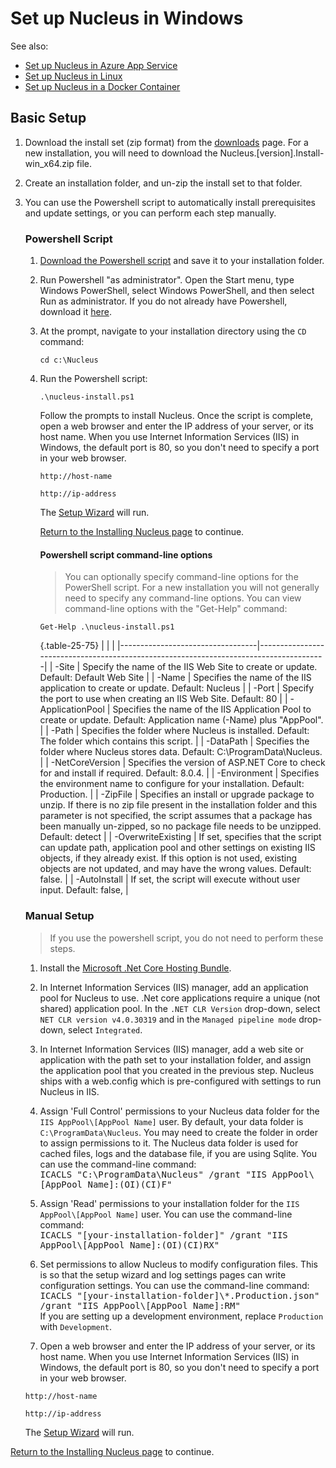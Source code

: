 # Set up Nucleus in Windows

See also: 
- [Set up Nucleus in Azure App Service](/manage/hosting/azure-app-service/) 
- [Set up Nucleus in Linux](/manage/hosting/linux/) 
- [Set up Nucleus in a Docker Container](/manage/hosting/docker/)

## Basic Setup 
1. Download the install set (zip format) from the [downloads](/downloads) page.  For a new installation, you will need to download the 
Nucleus.[version].Install-win_x64.zip file.

2. Create an installation folder, and un-zip the install set to that folder.

3. You can use the Powershell script to automatically install prerequisites and update settings, or you can perform each step manually.


   ### Powershell Script
   
   1. [Download the Powershell script](https://raw.githubusercontent.com/Inventua/nucleus-core/main/Nucleus.Web/Utils/Windows/nucleus-install.ps1) and
      save it to your installation folder.

   2. Run Powershell "as administrator". Open the Start menu, type Windows PowerShell, select Windows PowerShell, and then select Run as administrator. If 
   you do not already have Powershell, download it [here](https://learn.microsoft.com/en-us/powershell/scripting/install/installing-powershell-on-windows?view=powershell-7.4).

   3. At the prompt, navigate to your installation directory using the `CD` command:
      ```
      cd c:\Nucleus  
      ```

   4. Run the Powershell script:
      ```
      .\nucleus-install.ps1  
      ```
      Follow the prompts to install Nucleus. Once the script is complete, open a web browser and enter the IP address of your server, or its host name.  When you use Internet 
      Information Services (IIS) in Windows, the default port is 80, so you don't need to specify a port in your web browser.

      ```
      http://host-name

      http://ip-address
      ```
      
      The [Setup Wizard](/getting-started/#setup-wizard) will run.  

      [Return to the Installing Nucleus page](/getting-started/#setup-wizard) to continue. 

      #### Powershell script command-line options
      > You can optionally specify command-line options for the PowerShell script. For a new installation you will not generally need to specify any command-line options. You can 
      view command-line options with the "Get-Help" command:
 
      ```
      Get-Help .\nucleus-install.ps1  
      ```

      {.table-25-75}
      |                                  |                                                                                       |
      |----------------------------------|---------------------------------------------------------------------------------------|
      | -Site                            | Specify the name of the IIS Web Site to create or update.  Default: Default Web Site  |
      | -Name                            | Specifies the name of the IIS application to create or update. Default: Nucleus       |
      | -Port                            | Specify the port to use when creating an IIS Web Site. Default: 80                    |
      | -ApplicationPool                 | Specifies the name of the IIS Application Pool to create or update. Default: Application name (-Name) plus "AppPool".  |
      | -Path                            | Specifies the folder where Nucleus is installed. Default: The folder which contains this script.  |
      | -DataPath                        | Specifies the folder where Nucleus stores data. Default: C:\ProgramData\Nucleus.  |
      | -NetCoreVersion                  | Specifies the version of ASP.NET Core to check for and install if required. Default: 8.0.4. |
      | -Environment                     | Specifies the environment name to configure for your installation. Default: Production.  |
      | -ZipFile                         | Specifies an install or upgrade package to unzip.  If there is no zip file present in the installation folder and this parameter is not specified, the script assumes that a package has been manually un-zipped, so no package file needs to be unzipped. Default: detect  |
      | -OverwriteExisting               | If set, specifies that the script can update path, application pool and other settings on existing IIS objects, if they already exist.  If this option is not used, existing objects are not updated, and may have the wrong values. Default: false.  |
      | -AutoInstall                     | If set, the script will execute without user input. Default: false,  |

   ### Manual Setup
   > If you use the powershell script, you do not need to perform these steps.

   1. Install the [Microsoft .Net Core Hosting Bundle](https://dotnet.microsoft.com/en-us/download/dotnet/8.0).  

   2. In Internet Information Services (IIS) manager, add an application pool for Nucleus to use.  .Net core applications
require a unique (not shared) application pool.  In the `.NET CLR Version` drop-down, select `NET CLR version v4.0.30319` and in the `Managed pipeline mode`
drop-down, select `Integrated`. 

   3. In Internet Information Services (IIS) manager, add a web site or application with the path set to your installation folder, and assign
the application pool that you created in the previous step.  Nucleus ships with a web.config which is pre-configured with settings to run Nucleus in IIS.  

   4. Assign 'Full Control' permissions to your Nucleus data folder for the `IIS AppPool\[AppPool Name]` user.  By default, your data folder 
is `C:\ProgramData\Nucleus`.  You may need to create the folder in order to assign permissions to it. The Nucleus data folder is used for cached 
files, logs and the database file, if you are using Sqlite.
You can use the command-line command:  
<kbd>ICACLS "C:\ProgramData\Nucleus" /grant "IIS AppPool\\[AppPool Name]:(OI)(CI)F"</kbd>

   5.  Assign 'Read' permissions to your installation folder for the `IIS AppPool\[AppPool Name]` user. 
You can use the command-line command:  
<kbd>ICACLS "[your-installation-folder]" /grant "IIS AppPool\\[AppPool Name]:(OI)(CI)RX"</kbd>

   6.  Set permissions to allow Nucleus to modify configuration files.  This is so that the setup wizard and log settings pages can write configuration settings.
You can use the command-line command:  
<kbd>ICACLS "[your-installation-folder]\\*.Production.json" /grant "IIS AppPool\\[AppPool Name]:RM"</kbd>  
If you are setting up a development environment, replace `Production` with `Development`. 

   7.  Open a web browser and enter the IP address of your server, or its host name.  When you use Internet 
      Information Services (IIS) in Windows, the default port is 80, so you don't need to specify a port in your web browser.

      ```
      http://host-name

      http://ip-address
      ```
      
      The [Setup Wizard](/getting-started/#setup-wizard) will run.  

[Return to the Installing Nucleus page](/getting-started/#setup-wizard) to continue. 